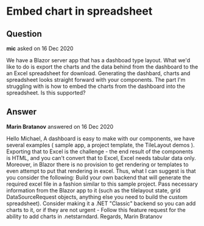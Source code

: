 # Embed chart in spreadsheet

## Question

**mic** asked on 16 Dec 2020

We have a Blazor server app that has a dashboad type layout. What we'd like to do is export the charts and the data behind from the dashboard to the an Excel spreadsheet for download. Generating the dashbard, charts and spreadsheet looks straight forward with your components. The part I'm struggling with is how to embed the charts from the dashboard into the spreadsheet. Is this supported?

## Answer

**Marin Bratanov** answered on 16 Dec 2020

Hello Michael, A dashboard is easy to make with our components, we have several examples ( sample app, a project template, the TileLayout demos ). Exporting that to Excel is the challenge - the end result of the components is HTML, and you can't convert that to Excel, Excel needs tabular data only. Moreover, in Blazor there is no provision to get rendering or templates to even attempt to put that rendering in excel. Thus, what I can suggest is that you consider the following: Build your own backend that will generate the required excel file in a fashion similar to this sample project. Pass necessary information from the Blazor app to it (such as the tilelayout state, grid DataSourceRequest objects, anything else you need to build the custom spreadsheet). Consider making it a .NET "Classic" backend so you can add charts to it, or if they are not urgent - Follow this feature request for the ability to add charts in .netstarndard. Regards, Marin Bratanov

